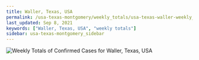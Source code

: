 ```yaml
---
title: Waller, Texas, USA
permalink: /usa-texas-montgomery/weekly_totals/usa-texas-waller-weekly_totals.html
last_updated: Sep 8, 2021
keywords: ["Waller, Texas, USA", "weekly totals"]
sidebar: usa-texas-montgomery_sidebar
---
```


![Weekly Totals of Confirmed Cases for Waller, Texas, USA](/covid_tracker/images/graphs/usa-texas-waller-weekly_totals_graph.png)
